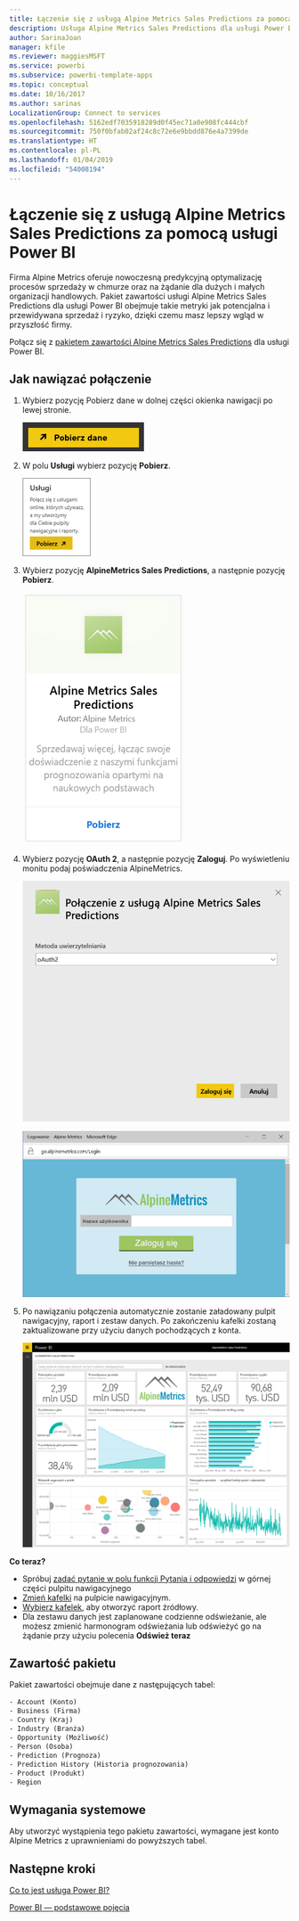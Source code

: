 ```yaml
---
title: Łączenie się z usługą Alpine Metrics Sales Predictions za pomocą usługi Power BI
description: Usługa Alpine Metrics Sales Predictions dla usługi Power BI
author: SarinaJoan
manager: kfile
ms.reviewer: maggiesMSFT
ms.service: powerbi
ms.subservice: powerbi-template-apps
ms.topic: conceptual
ms.date: 10/16/2017
ms.author: sarinas
LocalizationGroup: Connect to services
ms.openlocfilehash: 5162edf7035918289d0f45ec71a0e908fc444cbf
ms.sourcegitcommit: 750f0bfab02af24c8c72e6e9bbdd876e4a7399de
ms.translationtype: HT
ms.contentlocale: pl-PL
ms.lasthandoff: 01/04/2019
ms.locfileid: "54008194"
---
```

# <a name="connect-to-alpine-metrics-sales-predictions-with-power-bi"></a>Łączenie się z usługą Alpine Metrics Sales Predictions za pomocą usługi Power BI
Firma Alpine Metrics oferuje nowoczesną predykcyjną optymalizację procesów sprzedaży w chmurze oraz na żądanie dla dużych i małych organizacji handlowych. Pakiet zawartości usługi Alpine Metrics Sales Predictions dla usługi Power BI obejmuje takie metryki jak potencjalna i przewidywana sprzedaż i ryzyko, dzięki czemu masz lepszy wgląd w przyszłość firmy. 

Połącz się z [pakietem zawartości Alpine Metrics Sales Predictions](https://app.powerbi.com/getdata/services/alpine-metrics) dla usługi Power BI.

## <a name="how-to-connect"></a>Jak nawiązać połączenie
1. Wybierz pozycję Pobierz dane w dolnej części okienka nawigacji po lewej stronie.  
   
    ![](media/service-connect-to-alpine-metrics/getdata.png)
2. W polu **Usługi** wybierz pozycję **Pobierz**.  
   
    ![](media/service-connect-to-alpine-metrics/services.png)
3. Wybierz pozycję **AlpineMetrics Sales Predictions**, a następnie pozycję **Pobierz**.  
   
    ![](media/service-connect-to-alpine-metrics/alpine.png)
4. Wybierz pozycję **OAuth 2**, a następnie pozycję **Zaloguj**. Po wyświetleniu monitu podaj poświadczenia AlpineMetrics.
   
    ![](media/service-connect-to-alpine-metrics/creds.png)
   
    ![](media/service-connect-to-alpine-metrics/creds2.png)
5. Po nawiązaniu połączenia automatycznie zostanie załadowany pulpit nawigacyjny, raport i zestaw danych. Po zakończeniu kafelki zostaną zaktualizowane przy użyciu danych pochodzących z konta.
   
    ![](media/service-connect-to-alpine-metrics/dashboard.png)

**Co teraz?**

* Spróbuj [zadać pytanie w polu funkcji Pytania i odpowiedzi](consumer/end-user-q-and-a.md) w górnej części pulpitu nawigacyjnego
* [Zmień kafelki](service-dashboard-edit-tile.md) na pulpicie nawigacyjnym.
* [Wybierz kafelek](consumer/end-user-tiles.md), aby otworzyć raport źródłowy.
* Dla zestawu danych jest zaplanowane codzienne odświeżanie, ale możesz zmienić harmonogram odświeżania lub odświeżyć go na żądanie przy użyciu polecenia **Odśwież teraz**

## <a name="whats-included"></a>Zawartość pakietu
Pakiet zawartości obejmuje dane z następujących tabel:  

    - Account (Konto)    
    - Business (Firma)    
    - Country (Kraj)    
    - Industry (Branża)    
    - Opportunity (Możliwość)  
    - Person (Osoba)  
    - Prediction (Prognoza)    
    - Prediction History (Historia prognozowania)    
    - Product (Produkt)  
    - Region    

## <a name="system-requirements"></a>Wymagania systemowe
Aby utworzyć wystąpienia tego pakietu zawartości, wymagane jest konto Alpine Metrics z uprawnieniami do powyższych tabel.

## <a name="next-steps"></a>Następne kroki
[Co to jest usługa Power BI?](power-bi-overview.md)

[Power BI — podstawowe pojęcia](consumer/end-user-basic-concepts.md)

